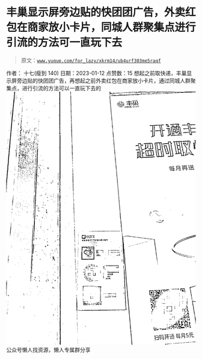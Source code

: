 # 丰巢显示屏旁边贴的快团团广告，外卖红包在商家放小卡片，同城人群聚集点进行引流的方法可一直玩下去

> 原文：[`www.yuque.com/for_lazy/xkrm14/ub4urf303me5raqf`](https://www.yuque.com/for_lazy/xkrm14/ub4urf303me5raqf)

<ne-p id="ue37eba30" data-lake-id="ue37eba30"><ne-text id="u4dde3a63">作者： 十七(瘦到 140)</ne-text></ne-p> <ne-p id="u8d1280d9" data-lake-id="u8d1280d9"><ne-text id="uc443f2da">日期：2023-01-12</ne-text></ne-p> <ne-p id="u43d7390b" data-lake-id="u43d7390b"><ne-text id="u23aa2ade">点赞数：</ne-text><ne-text id="ua95d0d63" ne-bold="true">15</ne-text></ne-p> <ne-hole id="u486acb30" data-lake-id="u486acb30"><ne-card data-card-name="hr" data-card-type="block" id="YkMPm" data-event-boundary="card"><ne-p id="ua5616cdc" data-lake-id="ua5616cdc"><ne-text id="u228d2be6">想起之前取快递，丰巢显示屏旁边贴的快团团广告，再想起之前外卖红包在商家放小卡片，通过同城人群聚集点，进行引流的方法可以一直玩下去的</ne-text></ne-p> <ne-p id="u01377a8a" data-lake-id="u01377a8a"><ne-card data-card-name="image" data-card-type="inline" id="LYmHq" data-event-boundary="card">![](img/39005aa912e7e6a521dde118fca32b7b.png)</ne-card></ne-p> <ne-hole id="u8170424d" data-lake-id="u8170424d"><ne-card data-card-name="hr" data-card-type="block" id="MQCvY" data-event-boundary="card"><ne-p id="ubb3320c2" data-lake-id="ubb3320c2"><ne-text id="u85f4f9eb">公众号懒人找资源，懒人专属群分享</ne-text></ne-p></ne-card></ne-hole></ne-card></ne-hole>